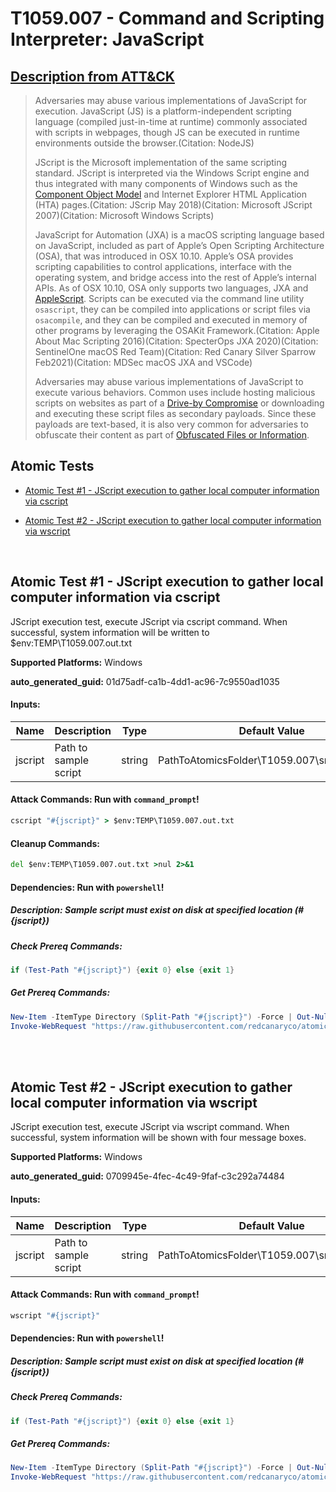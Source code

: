 # T1059.007 - Command and Scripting Interpreter: JavaScript
## [Description from ATT&CK](https://attack.mitre.org/techniques/T1059/007)
<blockquote>Adversaries may abuse various implementations of JavaScript for execution. JavaScript (JS) is a platform-independent scripting language (compiled just-in-time at runtime) commonly associated with scripts in webpages, though JS can be executed in runtime environments outside the browser.(Citation: NodeJS)

JScript is the Microsoft implementation of the same scripting standard. JScript is interpreted via the Windows Script engine and thus integrated with many components of Windows such as the [Component Object Model](https://attack.mitre.org/techniques/T1559/001) and Internet Explorer HTML Application (HTA) pages.(Citation: JScrip May 2018)(Citation: Microsoft JScript 2007)(Citation: Microsoft Windows Scripts)

JavaScript for Automation (JXA) is a macOS scripting language based on JavaScript, included as part of Apple’s Open Scripting Architecture (OSA), that was introduced in OSX 10.10. Apple’s OSA provides scripting capabilities to control applications, interface with the operating system, and bridge access into the rest of Apple’s internal APIs. As of OSX 10.10, OSA only supports two languages, JXA and [AppleScript](https://attack.mitre.org/techniques/T1059/002). Scripts can be executed via the command line utility <code>osascript</code>, they can be compiled into applications or script files via <code>osacompile</code>, and they can be compiled and executed in memory of other programs by leveraging the OSAKit Framework.(Citation: Apple About Mac Scripting 2016)(Citation: SpecterOps JXA 2020)(Citation: SentinelOne macOS Red Team)(Citation: Red Canary Silver Sparrow Feb2021)(Citation: MDSec macOS JXA and VSCode)

Adversaries may abuse various implementations of JavaScript to execute various behaviors. Common uses include hosting malicious scripts on websites as part of a [Drive-by Compromise](https://attack.mitre.org/techniques/T1189) or downloading and executing these script files as secondary payloads. Since these payloads are text-based, it is also very common for adversaries to obfuscate their content as part of [Obfuscated Files or Information](https://attack.mitre.org/techniques/T1027).</blockquote>

## Atomic Tests

- [Atomic Test #1 - JScript execution to gather local computer information via cscript](#atomic-test-1---jscript-execution-to-gather-local-computer-information-via-cscript)

- [Atomic Test #2 - JScript execution to gather local computer information via wscript](#atomic-test-2---jscript-execution-to-gather-local-computer-information-via-wscript)


<br/>

## Atomic Test #1 - JScript execution to gather local computer information via cscript
JScript execution test, execute JScript via cscript command. When successful, system information will be written to $env:TEMP\T1059.007.out.txt

**Supported Platforms:** Windows


**auto_generated_guid:** 01d75adf-ca1b-4dd1-ac96-7c9550ad1035





#### Inputs:
| Name | Description | Type | Default Value |
|------|-------------|------|---------------|
| jscript | Path to sample script | string | PathToAtomicsFolder&#92;T1059.007&#92;src&#92;sys_info.js|


#### Attack Commands: Run with `command_prompt`! 


```cmd
cscript "#{jscript}" > $env:TEMP\T1059.007.out.txt
```

#### Cleanup Commands:
```cmd
del $env:TEMP\T1059.007.out.txt >nul 2>&1
```



#### Dependencies:  Run with `powershell`!
##### Description: Sample script must exist on disk at specified location (#{jscript})
##### Check Prereq Commands:
```powershell
if (Test-Path "#{jscript}") {exit 0} else {exit 1}
```
##### Get Prereq Commands:
```powershell
New-Item -ItemType Directory (Split-Path "#{jscript}") -Force | Out-Null
Invoke-WebRequest "https://raw.githubusercontent.com/redcanaryco/atomic-red-team/master/atomics/T1059.007/src/sys_info.js" -OutFile "#{jscript}"
```




<br/>
<br/>

## Atomic Test #2 - JScript execution to gather local computer information via wscript
JScript execution test, execute JScript via wscript command. When successful, system information will be shown with four message boxes.

**Supported Platforms:** Windows


**auto_generated_guid:** 0709945e-4fec-4c49-9faf-c3c292a74484





#### Inputs:
| Name | Description | Type | Default Value |
|------|-------------|------|---------------|
| jscript | Path to sample script | string | PathToAtomicsFolder&#92;T1059.007&#92;src&#92;sys_info.js|


#### Attack Commands: Run with `command_prompt`! 


```cmd
wscript "#{jscript}"
```




#### Dependencies:  Run with `powershell`!
##### Description: Sample script must exist on disk at specified location (#{jscript})
##### Check Prereq Commands:
```powershell
if (Test-Path "#{jscript}") {exit 0} else {exit 1}
```
##### Get Prereq Commands:
```powershell
New-Item -ItemType Directory (Split-Path "#{jscript}") -Force | Out-Null
Invoke-WebRequest "https://raw.githubusercontent.com/redcanaryco/atomic-red-team/master/atomics/T1059.007/src/sys_info.js" -OutFile "#{jscript}"
```




<br/>
